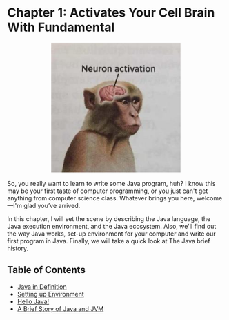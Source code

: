 # Chapter 1: Activates Your Cell Brain With Fundamental

<div align="center">
    <img src="../assets/neuron-activation.png" alt="Description of Image" width="300">
</div>

So, you really want to learn to write some Java program, huh? I know this may be your first taste of computer
programming, or you just can't get anything from computer science class. Whatever brings you here, welcome—I'm glad
you’ve arrived.

In this chapter, I will set the scene by describing the Java language, the Java execution environment, and the Java
ecosystem. Also, we'll find out the way Java works, set-up environment for your computer and write our first program in
Java. Finally, we will take a quick look at The Java brief history.

## Table of Contents

- [Java in Definition](Java-in-Definition.md)
- [Setting up Environment]()
- [Hello Java!]()
- [A Brief Story of Java and JVM]()